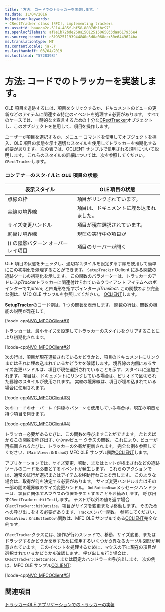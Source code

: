 ```yaml
---
title: '方法: コードでのトラッカーを実装します。'
ms.date: 11/04/2016
helpviewer_keywords:
- CRectTracker class [MFC], implementing trackers
ms.assetid: baaeca2c-5114-485f-bf58-8807db1bc973
ms.openlocfilehash: af8e1b72bde268a15012515065853daa617936e4
ms.sourcegitcommit: c3093251193944840e3d0a068ecc30e6449624ba
ms.translationtype: MT
ms.contentlocale: ja-JP
ms.lasthandoff: 03/04/2019
ms.locfileid: "57283983"
---
```

# <a name="how-to-implement-tracking-in-your-code"></a>方法: コードでのトラッカーを実装します。

OLE 項目を追跡するには、項目をクリックするか、ドキュメントのビューの更新などのアイテムに関連する特定のイベントを処理する必要があります。 すべてのケースでは、一時的なを宣言するための十分な[CRectTracker](../mfc/reference/crecttracker-class.md)オブジェクトし、このオブジェクトを使用して、項目を操作します。

ユーザーが項目を選択するか、メニュー コマンドを使用してオブジェクトを挿入、OLE 項目の状態を示す適切なスタイルを使用してトラッカーを初期化する必要があります。 次の表では、OCLIENT サンプルで使用される規則について説明します。 これらのスタイルの詳細については、次を参照してください。`CRectTracker`します。

### <a name="container-styles-and-states-of-the-ole-item"></a>コンテナーのスタイルと OLE 項目の状態

|表示スタイル|OLE 項目の状態|
|---------------------|-----------------------|
|点線の枠|項目がリンクされています。|
|実線の境界線|項目は、ドキュメントに埋め込まれました。|
|サイズ変更ハンドル|項目が現在選択されています。|
|網掛け境界線|現在の実行中の項目が|
|() の陰影パターン オーバーレイ項目|項目のサーバーが開く|

OLE 項目の状態をチェックし、適切なスタイルを設定する手順を使用して簡単にこの初期化を処理することができます。 `SetupTracker` Oclient にある関数の追跡ツールの初期化を示します。 この関数のパラメーターは、トラッカーのアドレス*pTracker*トラッカーに関連付けられているクライアント アイテムへのポインターです*pItem*; と四角形を指すポインター *pTrueRect*. この関数のより完全な例は、MFC OLE サンプルを参照してください。 [OCLIENT](../visual-cpp-samples.md)します。

**SetupTracker**のコード例は、1 つの関数を表示します。 関数の行は、関数の機能の説明が混在して。

[!code-cpp[NVC_MFCOClient#1](../mfc/codesnippet/cpp/how-to-implement-tracking-in-your-code_1.cpp)]

トラッカーは、最小サイズを設定してトラッカーのスタイルをクリアすることにより初期化されます。

[!code-cpp[NVC_MFCOClient#2](../mfc/codesnippet/cpp/how-to-implement-tracking-in-your-code_2.cpp)]

次の行は、項目が現在選択されているかどうかと、項目のドキュメントにリンクまたはそれに埋め込まれているかどうかを確認します。 境界線の内側にあるサイズ変更ハンドルは、項目が現在選択されていることを示す、スタイルに追加されます。 項目は、ドキュメントにリンクしている場合は、ピリオドで区切られた罫線のスタイルが使用されます。 実線の境界線は、項目が埋め込まれている場合に使用されます。

[!code-cpp[NVC_MFCOClient#3](../mfc/codesnippet/cpp/how-to-implement-tracking-in-your-code_3.cpp)]

次のコードのオーバーレイ斜線のパターンを使用している場合は、現在の項目を持つ項目を開きます。

[!code-cpp[NVC_MFCOClient#4](../mfc/codesnippet/cpp/how-to-implement-tracking-in-your-code_4.cpp)]

トラッカー必要があるたびに、この関数を呼び出すことができます。 たとえばからこの関数を呼び出す、`OnDraw`ビュー クラスの関数。 これにより、ビューが再描画されるたびに、トラッカーの外観が更新されます。 完全な例を参照してください、`CMainView::OnDraw`の MFC OLE サンプル関数[OCLIENT](../visual-cpp-samples.md)します。

アプリケーションでは、サイズ変更、移動、またはヒットが検出されなどの追跡ツールのコードを必要とするイベントが発生します。 これらのアクションでは、通常の試行が選択またはアイテムを移動行わことを示します。 このような場合は、取得が何を決定する必要があります。 サイズ変更ハンドルまたはその一部の間の境界線のサイズ変更ハンドル。 `OnLButtonDown`メッセージ ハンドラーは、項目に関係するマウスの位置をテストすることをお勧めします。 呼び出す`CRectTracker::HitTest`します。 テストが以外の値を返す場合`CRectTracker::hitOutside`、項目がサイズを変更または移動します。 そのためへの呼び出しをする必要があります、`Track`メンバー関数。 参照してください、`CMainView::OnLButtonDown`関数は、MFC OLE サンプルである[OCLIENT](../visual-cpp-samples.md)完全な例です。

`CRectTracker`クラスには、操作が行わスレッドで、移動、サイズ変更、またはドラッグするかどうかを示すために使用するいくつかの異なるカーソル図形が用意されています。 このイベントを処理するために、マウスの下に現在の項目が選択されているかどうかを確認します。 呼び出しを行う場合は、 `CRectTracker::SetCursor`、または既定のハンドラーを呼び出します。 次の例は、MFC OLE サンプル[OCLIENT](../visual-cpp-samples.md):

[!code-cpp[NVC_MFCOClient#5](../mfc/codesnippet/cpp/how-to-implement-tracking-in-your-code_5.cpp)]

## <a name="see-also"></a>関連項目

[トラッカー:OLE アプリケーションでのトラッカーの実装](../mfc/trackers-implementing-trackers-in-your-ole-application.md)
